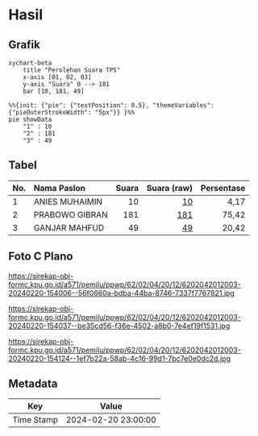 # Hasil

## Grafik

```mermaid
xychart-beta
    title "Perolehan Suara TPS"
    x-axis [01, 02, 03]
    y-axis "Suara" 0 --> 181
    bar [10, 181, 49]
```

```mermaid
%%{init: {"pie": {"textPosition": 0.5}, "themeVariables": {"pieOuterStrokeWidth": "5px"}} }%%
pie showData
    "1" : 10
    "2" : 181
    "3" : 49
```

## Tabel

| No. | Nama Paslon    | Suara | Suara (raw) | Persentase |
|:--- |:-------------- | -----:| -----------:| ----------:|
| 1   | ANIES MUHAIMIN | 10    | [10][p-1]   | 4,17       |
| 2   | PRABOWO GIBRAN | 181   | [181][p-2]  | 75,42      |
| 3   | GANJAR MAHFUD  | 49    | [49][p-3]   | 20,42      |


[p-1]: https://github.com/gigit-pemilu/pemilu-2024-62-kalimantan-tengah/blob/main/pilpres/hitung-suara/sub/62-kalimantan-tengah/sub/02-kotawaringin-timur/sub/04-parenggean/sub/2012-bandar-agung/sub/003-tps/sub/paslon-1.txt
[p-2]: https://github.com/gigit-pemilu/pemilu-2024-62-kalimantan-tengah/blob/main/pilpres/hitung-suara/sub/62-kalimantan-tengah/sub/02-kotawaringin-timur/sub/04-parenggean/sub/2012-bandar-agung/sub/003-tps/sub/paslon-2.txt
[p-3]: https://github.com/gigit-pemilu/pemilu-2024-62-kalimantan-tengah/blob/main/pilpres/hitung-suara/sub/62-kalimantan-tengah/sub/02-kotawaringin-timur/sub/04-parenggean/sub/2012-bandar-agung/sub/003-tps/sub/paslon-3.txt

## Foto C Plano

https://sirekap-obj-formc.kpu.go.id/a571/pemilu/ppwp/62/02/04/20/12/6202042012003-20240220-154006--56f0660a-bdba-44ba-8746-7337f7767821.jpg

https://sirekap-obj-formc.kpu.go.id/a571/pemilu/ppwp/62/02/04/20/12/6202042012003-20240220-154037--be35cd56-f36e-4502-a8b0-7e4ef19f1531.jpg

https://sirekap-obj-formc.kpu.go.id/a571/pemilu/ppwp/62/02/04/20/12/6202042012003-20240220-154124--1ef7b22a-58ab-4c16-99d1-7bc7e0e0dc2d.jpg


## Metadata

| Key        | Value               |
| ---------- | ------------------- |
| Time Stamp | 2024-02-20 23:00:00 |



